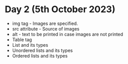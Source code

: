 # Day 2 (5th October 2023)

<ul>
<li>img tag - Images are specified. </li>
<li>src attribute - Source of images</li>
<li>alt - text to be printed in case images are not printed</li>
<li>Table tag</li>
<li>List and its types</li>
<li>Unordered lists and its types</li>
<li>Ordered lists and its types</li>



</ul>